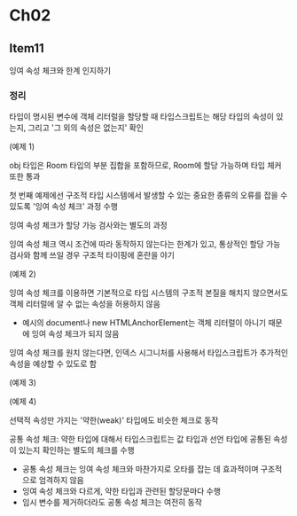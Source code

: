 # Ch02

## Item11

잉여 속성 체크와 한계 인지하기

### 정리

타입이 명시된 변수에 객체 리터럴을 할당할 때 타입스크립트는 해당 타입의 속성이 있는지, 그리고 '그 외의 속성은 없는지' 확인

(예제 1)

obj 타입은 Room 타입의 부분 집합을 포함하므로, Room에 할당 가능하며 타입 체커 또한 통과

첫 번째 예제에선 구조적 타입 시스템에서 발생할 수 있는 중요한 종류의 오류를 잡을 수 있도록 '잉여 속성 체크' 과정 수행

잉여 속성 체크가 할당 가능 검사와는 별도의 과정

잉여 속성 체크 역시 조건에 따라 동작하지 않는다는 한계가 있고, 통상적인 할당 가능 검사와 함께 쓰일 경우 구조적 타이핑에 혼란을 야기

(예제 2)

잉여 속성 체크를 이용하면 기본적으로 타입 시스템의 구조적 본질을 해치지 않으면서도 객체 리터럴에 알 수 없는 속성을 허용하지 않음

- 예시의 document나 new HTMLAnchorElement는 객체 리터럴이 아니기 때문에 잉여 속성 체크가 되지 않음

잉여 속성 체크를 원치 않는다면, 인덱스 시그니처를 사용해서 타입스크립트가 추가적인 속성을 예상할 수 있도로 함

(예제 3)

(예제 4)

선택적 속성만 가지는 '약한(weak)' 타입에도 비슷한 체크로 동작

공통 속성 체크: 약한 타입에 대해서 타입스크립트는 값 타입과 선언 타입에 공통된 속성이 있는지 확인하는 별도의 체크를 수행

- 공통 속성 체크는 잉여 속성 체크와 마찬가지로 오타를 잡는 데 효과적이며 구조적으로 엄격하지 않음
- 잉여 속성 체크와 다르게, 약한 타입과 관련된 할당문마다 수행
- 임시 변수를 제거하더라도 공통 속성 체크는 여전히 동작
